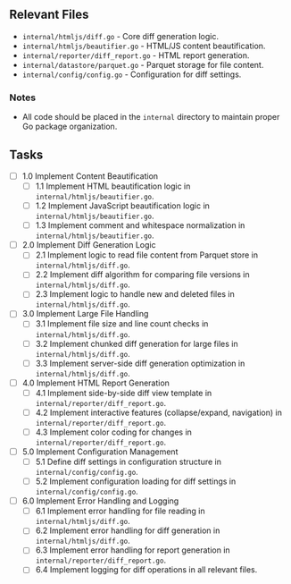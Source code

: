 ## Relevant Files

- `internal/htmljs/diff.go` - Core diff generation logic.
- `internal/htmljs/beautifier.go` - HTML/JS content beautification.
- `internal/reporter/diff_report.go` - HTML report generation.
- `internal/datastore/parquet.go` - Parquet storage for file content.
- `internal/config/config.go` - Configuration for diff settings.

### Notes

- All code should be placed in the `internal` directory to maintain proper Go package organization.

## Tasks

- [ ] 1.0 Implement Content Beautification
  - [ ] 1.1 Implement HTML beautification logic in `internal/htmljs/beautifier.go`.
  - [ ] 1.2 Implement JavaScript beautification logic in `internal/htmljs/beautifier.go`.
  - [ ] 1.3 Implement comment and whitespace normalization in `internal/htmljs/beautifier.go`.
- [ ] 2.0 Implement Diff Generation Logic
  - [ ] 2.1 Implement logic to read file content from Parquet store in `internal/htmljs/diff.go`.
  - [ ] 2.2 Implement diff algorithm for comparing file versions in `internal/htmljs/diff.go`.
  - [ ] 2.3 Implement logic to handle new and deleted files in `internal/htmljs/diff.go`.
- [ ] 3.0 Implement Large File Handling
  - [ ] 3.1 Implement file size and line count checks in `internal/htmljs/diff.go`.
  - [ ] 3.2 Implement chunked diff generation for large files in `internal/htmljs/diff.go`.
  - [ ] 3.3 Implement server-side diff generation optimization in `internal/htmljs/diff.go`.
- [ ] 4.0 Implement HTML Report Generation
  - [ ] 4.1 Implement side-by-side diff view template in `internal/reporter/diff_report.go`.
  - [ ] 4.2 Implement interactive features (collapse/expand, navigation) in `internal/reporter/diff_report.go`.
  - [ ] 4.3 Implement color coding for changes in `internal/reporter/diff_report.go`.
- [ ] 5.0 Implement Configuration Management
  - [ ] 5.1 Define diff settings in configuration structure in `internal/config/config.go`.
  - [ ] 5.2 Implement configuration loading for diff settings in `internal/config/config.go`.
- [ ] 6.0 Implement Error Handling and Logging
  - [ ] 6.1 Implement error handling for file reading in `internal/htmljs/diff.go`.
  - [ ] 6.2 Implement error handling for diff generation in `internal/htmljs/diff.go`.
  - [ ] 6.3 Implement error handling for report generation in `internal/reporter/diff_report.go`.
  - [ ] 6.4 Implement logging for diff operations in all relevant files. 